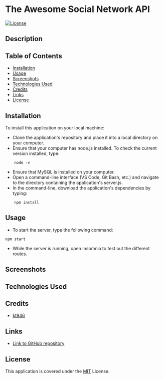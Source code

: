 # The Awesome Social Network API
[![License](https://img.shields.io/badge/License-MIT-blue)](https://opensource.org/licenses/MIT)

## Description


## Table of Contents

* [Installation](#installation)
* [Usage](#usage)
* [Screenshots](#screenshots)
* [Technologies Used](#technologies-used)
* [Credits](#credits)
* [Links](#links)
* [License](#license)

## Installation

To install this application on your local machine:
- Clone the application's repository and place it into a local directory on your computer.
- Ensure that your computer has node.js installed. To check the current version installed, type:
```
    node -v
```
- Ensure that MySQL is installed on your computer.
- Open a command-line interface (VS Code, Git Bash, etc.) and navigate to the directory containing the application's server.js.
- In the command-line, download the application's dependencies by typing: 
```
    npm install
```

## Usage

- To start the server, type the following command:
```
npm start
```
- While the server is running, open Insomnia to test out the different routes.

## Screenshots

## Technologies Used

## Credits

- [kt946](https://github.com/kt946)

## Links

- [Link to GitHub repository]()

## License

This application is covered under the [MIT](https://opensource.org/licenses/MIT) License.